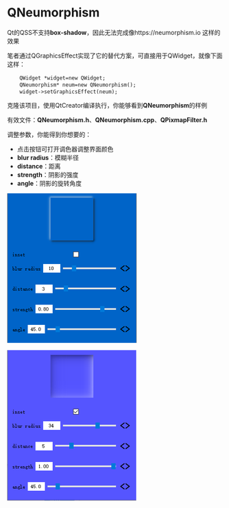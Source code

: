 # QNeumorphism
Qt的QSS不支持**box-shadow**，因此无法完成像https://neumorphism.io 这样的效果

笔者通过QGraphicsEffect实现了它的替代方案，可直接用于QWidget，就像下面这样： 

```
    QWidget *widget=new QWidget;
    QNeumorphism* neum=new QNeumorphism();
    widget->setGraphicsEffect(neum);
```

克隆该项目，使用QtCreator编译执行，你能够看到**QNeumorphism**的样例 

有效文件：**QNeumorphism.h**、**QNeumorphism.cpp**、**QPixmapFilter.h**

调整参数，你能得到你想要的：

- 点击按钮可打开调色器调整界面颜色
- **blur radius**：模糊半径
- **distance**：距离
- **strength**：阴影的强度
- **angle**：阴影的旋转角度

![](./outset.png)

![](./inset.png)
